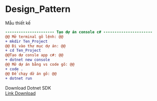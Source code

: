 # Design_Pattern
Mẫu thiết kế
``` diff
---------------------- Tạo dự án console c# ----------------------
@@ Mở terminal gõ lệnh: @@
+ mkdir Ten_Project
@@ Đi vào thư mục dự án: @@
+ cd Ten_Project
@@Tạo dự consle app c#: @@
+ dotnet new console
@@ Mở dự án bằng vs code gõ: @@
+ code .
@@ Để chạy dữ án gõ: @@
+ dotnet run
```
Download Dotnet SDK <br/>
[Link Download](https://dotnet.microsoft.com/en-us/download)
